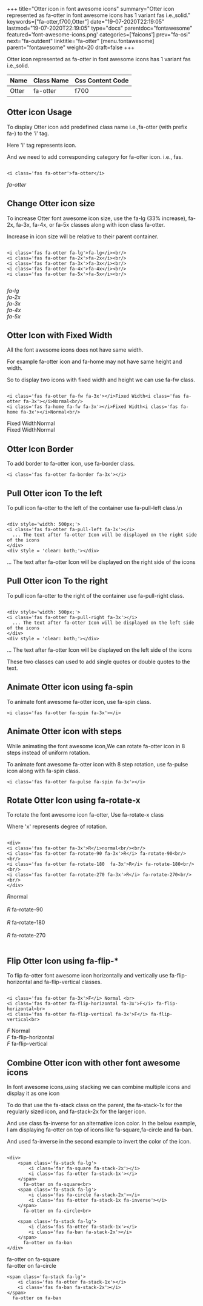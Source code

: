 +++
title="Otter icon in font awesome icons"
summary="Otter icon represented as fa-otter in font awesome icons has 1 variant fas i.e.,solid."
keywords=["fa-otter,f700,Otter"]
date="19-07-2020T22:19:05"
lastmod="19-07-2020T22:19:05"
type="docs"
parentdoc="fontawesome"
featured='font-awesome-icons.png'
categories=['faicons']
prev="fa-osi"
next="fa-outdent"
linktitle="fa-otter"
[menu.fontawesome]
parent="fontawesome"
weight=20
draft=false
+++


Otter icon represented as fa-otter in font awesome icons has 1 variant fas i.e.,solid.

<div class='table-responsive'><table class='table'><thead><tr><th>Name</th><th>Class Name</th><th>Css Content Code</th></tr></thead><tbody><tr><td>Otter</td><td>fa-otter</td><td>f700</td></tr></tbody></table></div>



## Otter icon Usage

To display Otter icon add predefined class name i.e.,fa-otter (with prefix fa-) to the 'i' tag.

Here 'i' tag represents icon.

And we need to add corresponding category for fa-otter icon. i.e., fas.


```

<i class='fas fa-otter'>fa-otter</i>
```

<i class='fas fa-otter'>fa-otter</i>




## Change Otter icon size
To increase Otter font awesome icon size, use the fa-lg (33% increase), fa-2x, fa-3x, fa-4x, or fa-5x classes along with icon class fa-otter.

Increase in icon size will be relative to their parent container. 

```

<i class='fas fa-otter fa-lg'>fa-lg</i><br/>
<i class='fas fa-otter fa-2x'>fa-2x</i><br/>
<i class='fas fa-otter fa-3x'>fa-3x</i><br/>
<i class='fas fa-otter fa-4x'>fa-4x</i><br/>
<i class='fas fa-otter fa-5x'>fa-5x</i><br/>
            
```

<i class='fas fa-otter fa-lg'>fa-lg</i><br/>
<i class='fas fa-otter fa-2x'>fa-2x</i><br/>
<i class='fas fa-otter fa-3x'>fa-3x</i><br/>
<i class='fas fa-otter fa-4x'>fa-4x</i><br/>
<i class='fas fa-otter fa-5x'>fa-5x</i><br/>
            



## Otter Icon with Fixed Width 

All the font awesome icons does not have same width.

For example fa-otter icon and fa-home may not have same height and width.

So to display two icons with fixed width and height we can use fa-fw class.


```

<i class='fas fa-otter fa-fw fa-3x'></i>Fixed Width<i class='fas fa-otter fa-3x'></i>Normal<br/>
<i class='fas fa-home fa-fw fa-3x'></i>Fixed Width<i class='fas fa-home fa-3x'></i>Normal<br/>
```

<i class='fas fa-otter fa-fw fa-3x'></i>Fixed Width<i class='fas fa-otter fa-3x'></i>Normal<br/>
<i class='fas fa-home fa-fw fa-3x'></i>Fixed Width<i class='fas fa-home fa-3x'></i>Normal<br/>



## Otter Icon Border 

To add border to fa-otter icon, use fa-border class.


```
<i class='fas fa-otter fa-border fa-3x'></i>

```
<i class='fas fa-otter fa-border fa-3x'></i>





## Pull Otter icon To the left

To pull icon fa-otter to the left of the container use fa-pull-left class.\n

```

<div style='width: 500px;'>
<i class='fas fa-otter fa-pull-left fa-3x'></i>
  ... The text after fa-otter Icon will be displayed on the right side of the icons
</div>
<div style = 'clear: both;'></div>
```

<div style='width: 500px;'>
<i class='fas fa-otter fa-pull-left fa-3x'></i>
  ... The text after fa-otter Icon will be displayed on the right side of the icons
</div>
<div style = 'clear: both;'></div>




## Pull Otter icon To the right
To pull icon fa-otter to the right of the container use fa-pull-right class.

```

<div style='width: 500px;'>
<i class='fas fa-otter fa-pull-right fa-3x'></i>
  ... The text after fa-otter Icon will be displayed on the left side of the icons
</div>
<div style = 'clear: both;'></div>
```

<div style='width: 500px;'>
<i class='fas fa-otter fa-pull-right fa-3x'></i>
  ... The text after fa-otter Icon will be displayed on the left side of the icons
</div>
<div style = 'clear: both;'></div>

These two classes can used to add single quotes or double quotes to the text.


## Animate Otter icon using fa-spin
To animate font awesome fa-otter icon, use fa-spin class.

```
<i class='fas fa-otter fa-spin fa-3x'></i>
```
<i class='fas fa-otter fa-spin fa-3x'></i>




## Animate Otter icon with steps
While animating the font awesome icon,We can rotate fa-otter icon in 8 steps instead of uniform rotation.

To animate font awesome fa-otter icon with 8 step rotation, use fa-pulse icon along with fa-spin class.


```
<i class='fas fa-otter fa-pulse fa-spin fa-3x'></i>

```
<i class='fas fa-otter fa-pulse fa-spin fa-3x'></i>





## Rotate Otter Icon using fa-rotate-x
To rotate the font awesome icon fa-otter, Use fa-rotate-x class

Where 'x' represents degree of rotation.


```

<div>
<i class='fas fa-otter fa-3x'>R</i>normal<br/><br/>
<i class='fas fa-otter fa-rotate-90 fa-3x'>R</i> fa-rotate-90<br/><br/> 
<i class='fas fa-otter fa-rotate-180  fa-3x'>R</i> fa-rotate-180<br/><br/> 
<i class='fas fa-otter fa-rotate-270 fa-3x'>R</i> fa-rotate-270<br/><br/>
</div>
```

<div>
<i class='fas fa-otter fa-3x'>R</i>normal<br/><br/>
<i class='fas fa-otter fa-rotate-90 fa-3x'>R</i> fa-rotate-90<br/><br/> 
<i class='fas fa-otter fa-rotate-180  fa-3x'>R</i> fa-rotate-180<br/><br/> 
<i class='fas fa-otter fa-rotate-270 fa-3x'>R</i> fa-rotate-270<br/><br/>
</div>




## Flip Otter Icon using fa-flip-*
To flip fa-otter font awesome icon horizontally and vertically use fa-flip-horizontal and fa-flip-vertical classes. 

```

<i class='fas fa-otter fa-3x'>F</i> Normal <br>
<i class='fas fa-otter fa-flip-horizontal fa-3x'>F</i> fa-flip-horizontal<br>
<i class='fas fa-otter fa-flip-vertical fa-3x'>F</i> fa-flip-vertical<br>
```

<i class='fas fa-otter fa-3x'>F</i> Normal <br>
<i class='fas fa-otter fa-flip-horizontal fa-3x'>F</i> fa-flip-horizontal<br>
<i class='fas fa-otter fa-flip-vertical fa-3x'>F</i> fa-flip-vertical<br>




## Combine Otter icon with other font awesome icons
In font awesome icons,using stacking we can combine multiple icons and display it as one icon 

To do that use the fa-stack class on the parent, the fa-stack-1x for the regularly sized icon, and fa-stack-2x for the larger icon.

And use class fa-inverse for an alternative icon color. 
In the below example, I am displaying fa-otter on top of icons like fa-square,fa-circle and fa-ban.

And used fa-inverse in the second example to invert the color of the icon.

```

<div>
    <span class='fa-stack fa-lg'>
        <i class='far fa-square fa-stack-2x'></i>
        <i class='fas fa-otter fa-stack-1x'></i>
    </span>
      fa-otter on fa-square<br>
    <span class='fa-stack fa-lg'>
        <i class='fas fa-circle fa-stack-2x'></i>
        <i class='fas fa-otter fa-stack-1x fa-inverse'></i>
    </span>
      fa-otter on fa-circle<br>

    <span class='fa-stack fa-lg'>
        <i class='fas fa-otter fa-stack-1x'></i>
        <i class='fas fa-ban fa-stack-2x'></i>
    </span>
      fa-otter on fa-ban
</div>
```

<div>
    <span class='fa-stack fa-lg'>
        <i class='far fa-square fa-stack-2x'></i>
        <i class='fas fa-otter fa-stack-1x'></i>
    </span>
      fa-otter on fa-square<br>
    <span class='fa-stack fa-lg'>
        <i class='fas fa-circle fa-stack-2x'></i>
        <i class='fas fa-otter fa-stack-1x fa-inverse'></i>
    </span>
      fa-otter on fa-circle<br>

    <span class='fa-stack fa-lg'>
        <i class='fas fa-otter fa-stack-1x'></i>
        <i class='fas fa-ban fa-stack-2x'></i>
    </span>
      fa-otter on fa-ban
</div>






